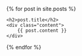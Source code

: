 
{% for post in site.posts %}

    <h2>post.title</h2>
    <div class="content">
        {{ post.content }}
    </div>

{% endfor %}
